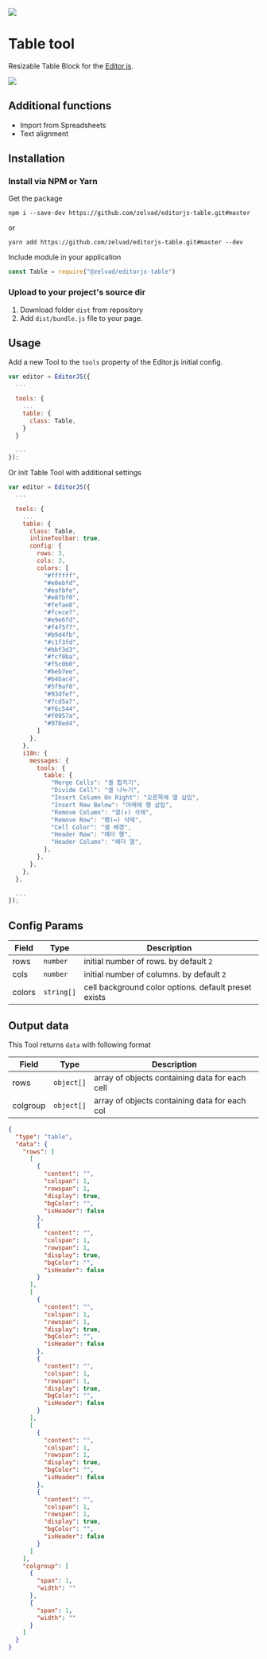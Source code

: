 ![](https://badgen.net/badge/Editor.js/v2.0/blue)

# Table tool

Resizable Table Block for the [Editor.js](https://editorjs.io).

![](https://user-images.githubusercontent.com/108341074/213103362-1f730708-94b8-4504-8c0f-84ce52c410af.png)

## Additional functions

- Import from Spreadsheets
- Text alignment

## Installation

### Install via NPM or Yarn

Get the package

```shell
npm i --save-dev https://github.com/zelvad/editorjs-table.git#master
```

or

```shell
yarn add https://github.com/zelvad/editorjs-table.git#master --dev
```

Include module in your application

```javascript
const Table = require("@zelvad/editorjs-table")
```

### Upload to your project's source dir

1. Download folder `dist` from repository
2. Add `dist/bundle.js` file to your page.

## Usage

Add a new Tool to the `tools` property of the Editor.js initial config.

```javascript
var editor = EditorJS({
  ...

  tools: {
    ...
    table: {
      class: Table,
    }
  }

  ...
});
```

Or init Table Tool with additional settings

```javascript
var editor = EditorJS({
  ...

  tools: {
    ...
    table: {
      class: Table,
      inlineToolbar: true,
      config: {
        rows: 3,
        cols: 3,
        colors: [
          "#ffffff",
          "#e0ebfd",
          "#eafbfe",
          "#e8fbf0",
          "#fefae8",
          "#fcece7",
          "#e9e6fd",
          "#f4f5f7",
          "#b9d4fb",
          "#c1f3fd",
          "#bbf3d3",
          "#fcf0ba",
          "#f5c0b0",
          "#beb7ee",
          "#b4bac4",
          "#5f9af8",
          "#93dfef",
          "#7cd5a7",
          "#f6c544",
          "#f0957a",
          "#978ed4",
        ]
      },
    },
    i18n: {
      messages: {
        tools: {
          table: {
            "Merge Cells": "셀 합치기",
            "Divide Cell": "셀 나누기",
            "Insert Column On Right": "오른쪽에 열 삽입",
            "Insert Row Below": "아래에 행 삽입",
            "Remove Column": "열(↕) 삭제",
            "Remove Row": "행(↔) 삭제",
            "Cell Color": "셀 배경",
            "Header Row": "헤더 행",
            "Header Column": "헤더 열",
          },
        },
      },
    },
  },

  ...
});
```

## Config Params

| Field  | Type       | Description                                          |
| ------ | ---------- | ---------------------------------------------------- |
| rows   | `number`   | initial number of rows. by default `2`               |
| cols   | `number`   | initial number of columns. by default `2`            |
| colors | `string[]` | cell background color options. default preset exists |

## Output data

This Tool returns `data` with following format

| Field    | Type       | Description                                    |
| -------- | ---------- | ---------------------------------------------- |
| rows     | `object[]` | array of objects containing data for each cell |
| colgroup | `object[]` | array of objects containing data for each col  |

```json
{
  "type": "table",
  "data": {
    "rows": [
      [
        {
          "content": "",
          "colspan": 1,
          "rowspan": 1,
          "display": true,
          "bgColor": "",
          "isHeader": false
        },
        {
          "content": "",
          "colspan": 1,
          "rowspan": 1,
          "display": true,
          "bgColor": "",
          "isHeader": false
        }
      ],
      [
        {
          "content": "",
          "colspan": 1,
          "rowspan": 1,
          "display": true,
          "bgColor": "",
          "isHeader": false
        },
        {
          "content": "",
          "colspan": 1,
          "rowspan": 1,
          "display": true,
          "bgColor": "",
          "isHeader": false
        }
      ],
      [
        {
          "content": "",
          "colspan": 1,
          "rowspan": 1,
          "display": true,
          "bgColor": "",
          "isHeader": false
        },
        {
          "content": "",
          "colspan": 1,
          "rowspan": 1,
          "display": true,
          "bgColor": "",
          "isHeader": false
        }
      ]
    ],
    "colgroup": [
      {
        "span": 1,
        "width": ""
      },
      {
        "span": 1,
        "width": ""
      }
    ]
  }
}
```
